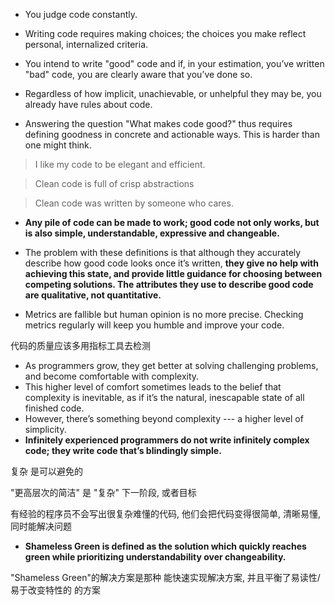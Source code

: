 + You judge code constantly.

+ Writing code requires making choices; the choices you make reflect personal, internalized criteria.

+ You intend to write "good" code and if, in your estimation, you’ve written "bad" code, you are clearly aware that you’ve done so.

+ Regardless of how implicit, unachievable, or unhelpful they may be, you already have rules about code.

+ Answering the question "What makes code good?" thus requires defining goodness in concrete and actionable ways. This is harder than one might think.

> I like my code to be elegant and efficient.

> Clean code is full of crisp abstractions

> Clean code was written by someone who cares.

+ **Any pile of code can be made to work; good code not only works, but is also simple, understandable, expressive and changeable.**

+ The problem with these definitions is that although they accurately describe how good code looks once it’s written, **they give no help with achieving this state, and provide little guidance for choosing between competing solutions. The attributes they use to describe good code are qualitative, not quantitative.**

+ Metrics are fallible but human opinion is no more precise. Checking metrics regularly will keep you humble and improve your code.

代码的质量应该多用指标工具去检测

+ As programmers grow, they get better at solving challenging problems, and become comfortable with complexity.
+ This higher level of comfort sometimes leads to the belief that complexity is inevitable, as if it’s the natural, inescapable state of all finished code.
+ However, there’s something beyond complexity --- a higher level of simplicity.
+ **Infinitely experienced programmers do not write infinitely complex code; they write code that’s blindingly simple.**

复杂 是可以避免的

"更高层次的简洁" 是 "复杂" 下一阶段, 或者目标

有经验的程序员不会写出很复杂难懂的代码, 他们会把代码变得很简单, 清晰易懂, 同时能解决问题

+ **Shameless Green is defined as the solution which quickly reaches green while prioritizing understandability over changeability.**

"Shameless Green"的解决方案是那种 能快速实现解决方案, 并且平衡了易读性/易于改变特性的 的方案

